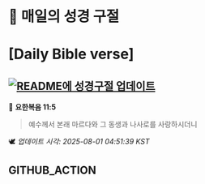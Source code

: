 # 🙏 매일의 성경 구절
# [Daily Bible verse]
## [![README에 성경구절 업데이트](https://github.com/DONGSUKA/first_test/actions/workflows/update-readme-bible.yml/badge.svg)](https://github.com/DONGSUKA/first_test/actions/workflows/update-readme-bible.yml)
<!-- START_BIBLE_VERSE -->
📖 **요한복음 11:5**
> 예수께서 본래 마르다와 그 동생과 나사로를 사랑하시더니

🕊️ _업데이트 시각: 2025-08-01 04:51:39 KST_
  <!-- END_BIBLE_VERSE -->
## GITHUB_ACTION
